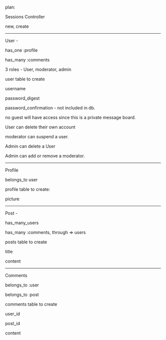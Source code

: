plan:

Sessions Controller

new, create

*********************************************

User -

has_one :profile

has_many :comments

3 roles - User, moderator, admin



user table to create

username

password_digest

password_confirmation - not included in db. 


no guest will have access since this is a private message board.


User can delete their own account

moderator can suspend a user.

Admin can delete a User

Admin can add or remove a moderator.

*********************************************
Profile

belongs_to user

profile table to create:

picture

*********************************************
Post -

has_many_users

has_many :comments, through => users

posts table to create

title

content

**********************************************
Comments

belongs_to :user

belongs_to :post


comments table to create

user_id

post_id

content
